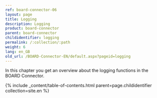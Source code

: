 ```yaml
---
ref: board-connector-06
layout: page
title: Logging
description: Logging
product: board-connector
parent: board-connector
childidentifier: logging
permalink: /:collection/:path
weight: 6
lang: en_GB
old_url: /BOARD-Connector-EN/default.aspx?pageid=logging
---
```


In this chapter you get an overview about the logging functions in the BOARD Connector.

{% include _content/table-of-contents.html parent=page.childidentifier collection=site.en %}
